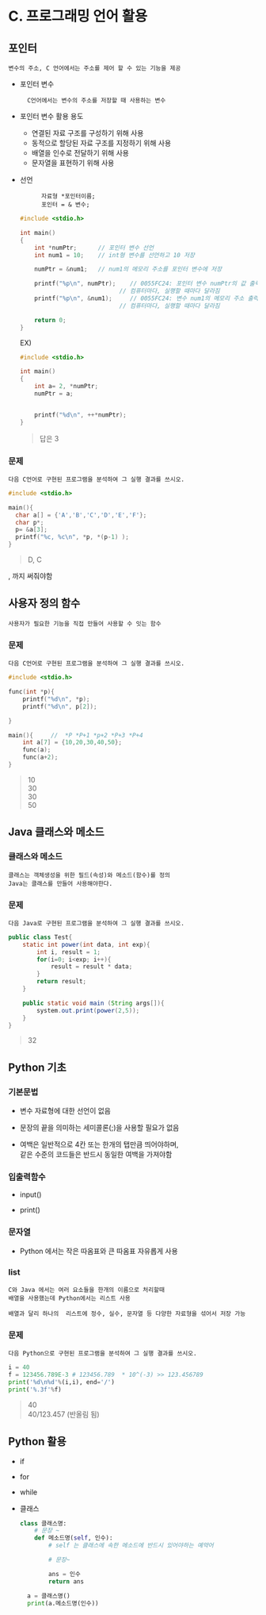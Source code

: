 # C. 프로그래밍 언어 활용

## 포인터

    변수의 주소, C 언어에서는 주소를 제어 할 수 있는 기능을 제공

- 포인터 변수

        C언어에서는 변수의 주소를 저장할 때 사용하는 변수

- 포인터 변수 활용 용도

  - 연결된 자료 구조를 구성하기 위해 사용
  - 동적으로 할당된 자료 구조를 지정하기 위해 사용
  - 배열을 인수로 전달하기 위해 사용
  - 문자열을 표현하기 위해 사용

- 선언

            자료형 *포인터이름;
            포인터 = & 변수;

  ```c
  #include <stdio.h>

  int main()
  {
      int *numPtr;      // 포인터 변수 선언
      int num1 = 10;    // int형 변수를 선언하고 10 저장

      numPtr = &num1;   // num1의 메모리 주소를 포인터 변수에 저장

      printf("%p\n", numPtr);    // 0055FC24: 포인터 변수 numPtr의 값 출력
                              // 컴퓨터마다, 실행할 때마다 달라짐
      printf("%p\n", &num1);     // 0055FC24: 변수 num1의 메모리 주소 출력
                              // 컴퓨터마다, 실행할 때마다 달라짐

      return 0;
  }
  ```

  EX)

  ```c
  #include <stdio.h>

  int main()
  {
      int a= 2, *numPtr;
      numPtr = a;


      printf("%d\n", ++*numPtr);
  }
  ```

  > 답은 3

### 문제

    다음 C언어로 구현된 프로그램을 분석하여 그 실행 결과를 쓰시오.

```c
#include <stdio.h>

main(){
  char a[] = {'A','B','C','D','E','F'};
  char p*;
  p= &a[3];
  printf("%c, %c\n", *p, *(p-1) );
}
```

> D, C

, 까지 써줘야함

## 사용자 정의 함수

    사용자가 필요한 기능을 직접 만들어 사용할 수 잇는 함수

### 문제

    다음 C언어로 구현된 프로그램을 분석하여 그 실행 결과를 쓰시오.

```c
#include <stdio.h>

func(int *p){
    printf("%d\n", *p);
    printf("%d\n", p[2]);

}

main(){     //  *P *P+1 *p+2 *P+3 *P+4
    int a[7] = {10,20,30,40,50};
    func(a);
    func(a+2);
}
```

> 10<br>
> 30<br>
> 30<br>
> 50

## Java 클래스와 메소드

### 클래스와 메소드

    클래스는 객체생성을 위한 필드(속성)와 메소드(함수)를 정의
    Java는 클래스를 만들어 사용해야한다.

### 문제

    다음 Java로 구현된 프로그램을 분석하여 그 실행 결과를 쓰시오.

```java
public class Test{
    static int power(int data, int exp){
        int i, result = 1;
        for(i=0; i<exp; i++){
            result = result * data;
        }
        return result;
    }

    public static void main (String args[]){
        system.out.print(power(2,5));
    }
}
```

> 32

## Python 기초

### 기본문법

- 변수 자료형에 대한 선언이 없음

- 문장의 끝을 의미하는 세미콜론(;)을 사용할 필요가 없음

- 여백은 일반적으로 4칸 또는 한개의 탭만큼 띄어야하며, <br>
  같은 수준의 코드들은 반드시 동일한 여백을 가져야함

### 입출력함수

- input()

- print()

### 문자열

- Python 에서는 작은 따옴표와 큰 따옴표 자유롭게 사용

### list

    C와 Java 에서는 여러 요소들을 한개의 이름으로 처리할때
    배열을 사용했는데 Python에서는 리스트 사용

    배열과 달리 하나의  리스트에 정수, 실수, 문자열 등 다양한 자료형을 섞어서 저장 가능

### 문제

    다음 Python으로 구현된 프로그램을 분석하여 그 실행 결과를 쓰시오.

```python
i = 40
f = 123456.789E-3 # 123456.789  * 10^(-3) >> 123.456789
print('%d\n%d'%(i,i), end='/')
print('%.3f'%f)
```

> 40 <br>
> 40/123.457 (반올림 됨)

## Python 활용

- if
- for

- while

- 클래스

  ```py
  class 클래스명:
      # 문장 ~
      def 메소드명(self, 인수):
          # self 는 클래스에 속한 메소드에 반드시 있어야하는 예약어

          # 문장~

          ans = 인수
          return ans

    a = 클래스명()
    print(a.메소드명(인수))
  ```
